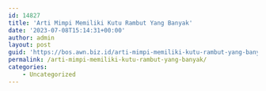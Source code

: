 ```yaml
---
id: 14827
title: 'Arti Mimpi Memiliki Kutu Rambut Yang Banyak'
date: '2023-07-08T15:14:31+00:00'
author: admin
layout: post
guid: 'https://bos.awn.biz.id/arti-mimpi-memiliki-kutu-rambut-yang-banyak/'
permalink: /arti-mimpi-memiliki-kutu-rambut-yang-banyak/
categories:
    - Uncategorized
---
```


